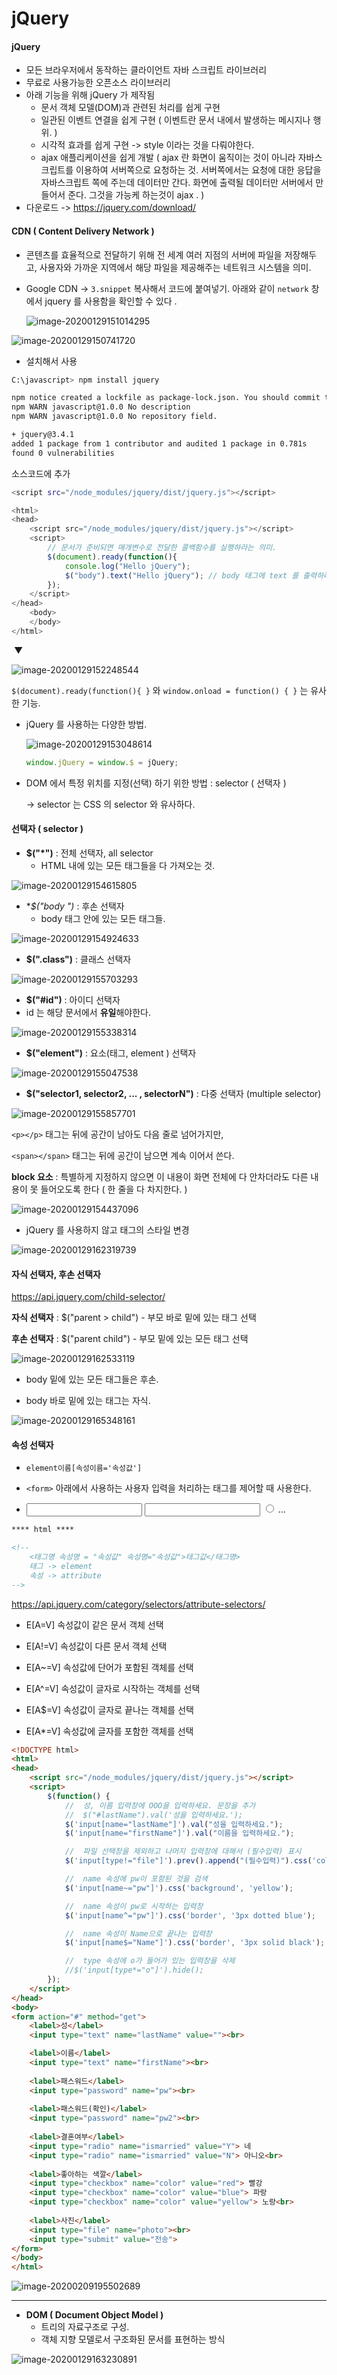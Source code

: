 # jQuery



#### jQuery

- 모든 브라우저에서 동작하는 클라이언트 자바 스크립트 라이브러리 
- 무료로 사용가능한 오픈소스 라이브러리 
- 아래 기능을 위해 jQuery 가 제작됨
  - 문서 객체 모델(DOM)과 관련된 처리를 쉽게 구현 
  - 일관된 이벤트 연결을 쉽게 구현 ( 이벤트란 문서 내에서 발생하는 메시지나 행위. )
  - 시각적 효과를 쉽게 구현 -> style 이라는 것을 다뤄야한다. 
  - ajax 애플리케이션을 쉽게 개발 ( ajax 란 화면이 움직이는 것이 아니라 자바스크립트를 이용하여 서버쪽으로 요청하는 것. 서버쪽에서는 요청에 대한 응답을 자바스크립트 쪽에 주는데 데이터만 간다. 화면에 출력될 데이터만 서버에서 만들어서 준다. 그것을 가능케 하는것이 ajax . )
- 다운로드 -> https://jquery.com/download/



#### CDN ( Content Delivery Network )

- 콘텐츠를 효율적으로 전달하기 위해 전 세계 여러 지점의 서버에 파일을 저장해두고, 사용자와 가까운 지역에서 해당 파일을 제공해주는 네트워크 시스템을 의미. 

- Google CDN -> `3.snippet` 복사해서 코드에 붙여넣기. 아래와 같이 `network` 창에서 jquery 를 사용함을 확인할 수 있다 .

  ![image-20200129151014295](images/image-20200129151014295.png)

![image-20200129150741720](images/image-20200129150741720.png)



- 설치해서 사용 

```bash
C:\javascript> npm install jquery

npm notice created a lockfile as package-lock.json. You should commit this file.
npm WARN javascript@1.0.0 No description
npm WARN javascript@1.0.0 No repository field.

+ jquery@3.4.1
added 1 package from 1 contributor and audited 1 package in 0.781s
found 0 vulnerabilities
```

 소스코드에 추가

```bash 
<script src="/node_modules/jquery/dist/jquery.js"></script>	 
```

```javascript
<html>
<head>
    <script src="/node_modules/jquery/dist/jquery.js"></script>	 
    <script>
        // 문서가 준비되면 매개변수로 전달한 콜백함수를 실행하라는 의미.
        $(document).ready(function(){	
            console.log("Hello jQuery");
            $("body").text("Hello jQuery");	// body 태그에 text 를 출력하라. 
        });
    </script>
</head>
    <body>
    </body>
</html>
```

​																							▼

![image-20200129152248544](images/image-20200129152248544.png)

`$(document).ready(function(){ }` 와 `window.onload = function() { }`  는 유사한 기능. 

- jQuery 를 사용하는 다양한 방법. 

  ![image-20200129153048614](images/image-20200129153048614.png)

  ```javascript
  window.jQuery = window.$ = jQuery; 
  ```



- DOM 에서 특정 위치를 지정(선택) 하기 위한 방법 : selector ( 선택자 )

  -> selector 는 CSS 의 selector 와 유사하다. 

  

#### 선택자 ( selector )

  - **$("*")** : 전체 선택자, all selector  
    - HTML 내에 있는 모든 태그들을 다 가져오는 것. 

  ![image-20200129154615805](images/image-20200129154615805.png)



  - **$("body *")** :  후손 선택자 
    - body 태그 안에 있는 모든 태그들.

 ![image-20200129154924633](images/image-20200129154924633.png)

  - **$(".class")** : 클래스 선택자 


![image-20200129155703293](images/image-20200129155703293.png)

  - **$("#id")** : 아이디 선택자 
- id 는 해당 문서에서 **유일**해야한다.

![image-20200129155338314](images/image-20200129155338314.png)

  

  - **$("element")** : 요소(태그, element ) 선택자

  ![image-20200129155047538](images/image-20200129155047538.png)

  

  - **$("selector1, selector2, ... , selectorN")** : 다중 선택자 (multiple selector)

![image-20200129155857701](images/image-20200129155857701.png)



`<p></p>` 태그는 뒤에 공간이 남아도 다음 줄로 넘어가지만, 

`<span></span>` 태그는 뒤에 공간이 남으면 계속 이어서 쓴다. 

**block 요소** : 특별하게 지정하지 않으면 이 내용이 화면 전체에 다 안차더라도 다른 내용이 못 들어오도록 한다 ( 한 줄을 다 차지한다. )

![image-20200129154437096](images/image-20200129154437096.png)





- jQuery 를 사용하지 않고 태그의 스타일 변경 

![image-20200129162319739](images/image-20200129162319739.png)



#### 자식 선택자, 후손 선택자

https://api.jquery.com/child-selector/



**자식 선택자** :  $("parent > child") - 부모 바로 밑에 있는 태그 선택 

**후손 선택자** : $("parent child") - 부모 밑에 있는 모든 태그 선택

![image-20200129162533119](images/image-20200129162533119.png)

- body 밑에 있는 모든 태그들은 후손. 

- body 바로 밑에 있는 태그는 자식. 

![image-20200129165348161](images/image-20200129165348161.png)



#### 속성 선택자

- `element이름[속성이름='속성값']`

- `<form>` 아래에서 사용하는 사용자 입력을 처리하는 태그를 제어할 때 사용한다. 

- <input type="text"> <input type="number"> <input type="radio"> ...

```html
**** html ****

<!--
	<태그명 속성명 = "속성값" 속성명="속성값">태그값</태그명>
	태그 -> element
	속성 -> attribute 
-->
```

https://api.jquery.com/category/selectors/attribute-selectors/

- E[A=V]  속성값이 같은 문서 객체 선택

- E[A!=V] 속성값이 다른 문서 객체 선택

- E[A~=V] 속성값에 단어가 포함된 객체를 선택    

- E[A^=V] 속성값이 글자로 시작하는 객체를 선택

- E[A$=V] 속성값이 글자로 끝나는 객체를 선택

- E[A*=V] 속성값에 글자를 포함한 객체를 선택



```html
<!DOCTYPE html>
<html>
<head>
    <script src="/node_modules/jquery/dist/jquery.js"></script>
    <script>
        $(function() {
            //  성, 이름 입력창에 OOO을 입력하세요. 문장을 추가
            //  $("#lastName").val('성을 입력하세요.');
            $('input[name="lastName"]').val("성을 입력하세요.");
            $('input[name="firstName"]').val("이름을 입력하세요.");

            //  파일 선택창을 제외하고 나머지 입력창에 대해서 (필수입력) 표시
            $('input[type!="file"]').prev().append("(필수입력)").css('color', 'red');

            //  name 속성에 pw이 포함된 것을 검색
            $('input[name~="pw"]').css('background', 'yellow');

            //  name 속성이 pw로 시작하는 입력창
            $('input[name^="pw"]').css('border', '3px dotted blue');

            //  name 속성이 Name으로 끝나는 입력창
            $('input[name$="Name"]').css('border', '3px solid black');

            //  type 속성에 o가 들어가 있는 입력창을 삭제
            //$('input[type*="o"]').hide();
        });
    </script>
</head>
<body>
<form action="#" method="get">
    <label>성</label>
    <input type="text" name="lastName" value=""><br>

    <label>이름</label>
    <input type="text" name="firstName"><br>
    
    <label>패스워드</label>
    <input type="password" name="pw"><br>
    
    <label>패스워드(확인)</label>
    <input type="password" name="pw2"><br>
    
    <label>결혼여부</label>
    <input type="radio" name="ismarried" value="Y"> 네
    <input type="radio" name="ismarried" value="N"> 아니오<br>
    
    <label>좋아하는 색깔</label>
    <input type="checkbox" name="color" value="red"> 빨강
    <input type="checkbox" name="color" value="blue"> 파랑
    <input type="checkbox" name="color" value="yellow"> 노랑<br>
    
    <label>사진</label>
    <input type="file" name="photo"><br>
    <input type="submit" value="전송">
</form>
</body>
</html>

```

![image-20200209195502689](images/image-20200209195502689.png)





---

- **DOM ( Document Object Model )** 
  - 트리의 자료구조로 구성. 
  - 객체 지향 모델로서 구조화된 문서를 표현하는 방식 

![image-20200129163230891](images/image-20200129163230891.png)